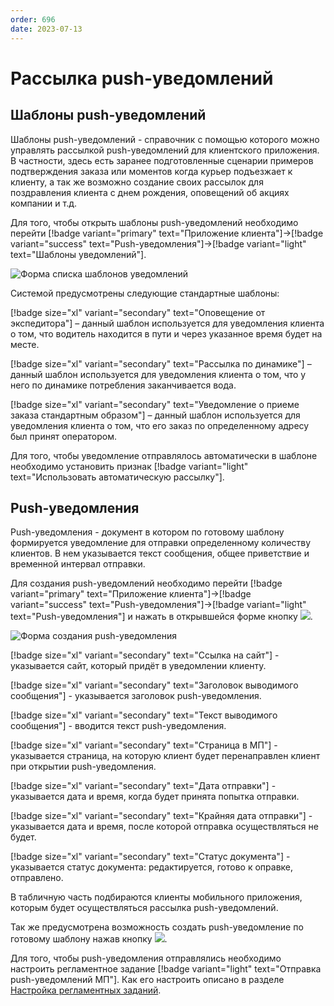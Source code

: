 ```yaml
---
order: 696
date: 2023-07-13
---
```

# Рассылка push-уведомлений

## Шаблоны push-уведомлений

Шаблоны push-уведомлений - справочник с помощью которого можно управлять рассылкой push-уведомлений для клиентского приложения. В частности, здесь есть заранее подготовленные сценарии примеров подтверждения заказа или моментов когда курьер подъезжает к клиенту, а так же возможно создание своих рассылок для поздравления клиента с днем рождения, оповещений об акциях компании и т.д.

Для того, чтобы открыть шаблоны push-уведомлений необходимо перейти [!badge variant="primary" text="Приложение клиента"]->[!badge variant="success" text="Push-уведомления"]->[!badge variant="light" text="Шаблоны уведомлений"].

![Форма списка шаблонов уведомлений](/images/Форма_шаблоны_пуш.jpg)

Системой предусмотрены следующие стандартные шаблоны:

[!badge size="xl" variant="secondary" text="Оповещение от экспедитора"] – данный шаблон используется для уведомления клиента о том, что водитель находится в пути и через указанное время будет на месте.

[!badge size="xl" variant="secondary" text="Рассылка по динамике"] – данный шаблон используется для уведомления клиента о том, что у него по динамике потребления заканчивается вода.

[!badge size="xl" variant="secondary" text="Уведомление о приеме заказа стандартным образом"] – данный шаблон используется для уведомления клиента о том, что его заказ по определенному адресу был принят оператором.

Для того, чтобы уведомление отправлялось автоматически в шаблоне необходимо установить признак [!badge variant="light" text="Использовать автоматическую рассылку"].


## Push-уведомления

Push-уведомления - документ в котором по готовому шаблону формируется уведомление для отправки определенному количеству клиентов. В нем указывается текст сообщения, общее приветствие и временной интервал отправки. 

Для создания push-уведомлений необходимо перейти [!badge variant="primary" text="Приложение клиента"]->[!badge variant="success" text="Push-уведомления"]->[!badge variant="light" text="Push-уведомления"] и нажать в открывшейся форме кнопку ![](/images/Создать_пуш.jpg).

![Форма создания push-уведомления](/images/Форма_создания_пуш.jpg)

[!badge size="xl" variant="secondary" text="Ссылка на сайт"] - указывается сайт, который придёт в уведомлении клиенту.

[!badge size="xl" variant="secondary" text="Заголовок выводимого сообщения"] - указывается заголовок push-уведомления.

[!badge size="xl" variant="secondary" text="Текст выводимого сообщения"] - вводится текст push-уведомления.

[!badge size="xl" variant="secondary" text="Страница в МП"] - указывается страница, на которую клиент будет перенаправлен клиент при открытии push-уведомления.

[!badge size="xl" variant="secondary" text="Дата отправки"] - указывается дата и время, когда будет принята попытка отправки.

[!badge size="xl" variant="secondary" text="Крайняя дата отправки"] - указывается дата и время, после которой отправка осуществляться не будет.

[!badge size="xl" variant="secondary" text="Статус документа"] - указывается статус документа: редактируется, готово к оправке, отправлено.

В табличную часть подбираются клиенты мобильного приложения, которым будет осуществляться рассылка push-уведомлений.

Так же предусмотрена возможность создать push-уведомление по готовому шаблону нажав кнопку ![](/images/Создать_пуш_шаблон.jpg).

Для того, чтобы рush-уведомления отправлялись необходимо настроить регламентное задание [!badge variant="light" text="Отправка push-уведомлений МП"]. Как его настроить описано в разделе [Настройка регламентных заданий](/1-руководство-администратора/4-настройка-регламентных-заданий/).




